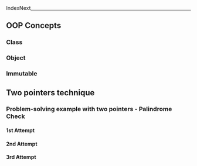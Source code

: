 <div> 
  <span style="float:left;">Index</span> 
  <span style="float:left;">Next</span>
</div>

---

## OOP Concepts
### Class
### Object
### Immutable 
## Two pointers technique
### Problem-solving example with two pointers - Palindrome Check
#### 1st Attempt
#### 2nd Attempt
#### 3rd Attempt
